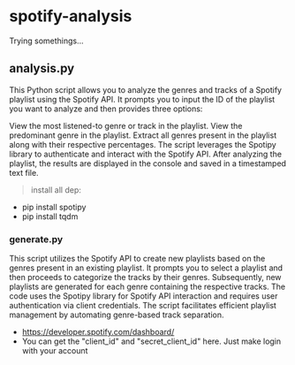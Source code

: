 # spotify-analysis
Trying somethings...


## analysis.py

This Python script allows you to analyze the genres and tracks of a Spotify playlist using the Spotify API. It prompts you to input the ID of the playlist you want to analyze and then provides three options:

View the most listened-to genre or track in the playlist.
View the predominant genre in the playlist.
Extract all genres present in the playlist along with their respective percentages.
The script leverages the Spotipy library to authenticate and interact with the Spotify API. After analyzing the playlist, the results are displayed in the console and saved in a timestamped text file.

>install all dep: 

+ pip install spotipy
+ pip install tqdm

### generate.py

This script utilizes the Spotify API to create new playlists based on the genres present in an existing playlist. It prompts you to select a playlist and then proceeds to categorize the tracks by their genres. Subsequently, new playlists are generated for each genre containing the respective tracks. The code uses the Spotipy library for Spotify API interaction and requires user authentication via client credentials. The script facilitates efficient playlist management by automating genre-based track separation.

+ https://developer.spotify.com/dashboard/
+ You can get the "client_id" and "secret_client_id" here. Just make login with your account
